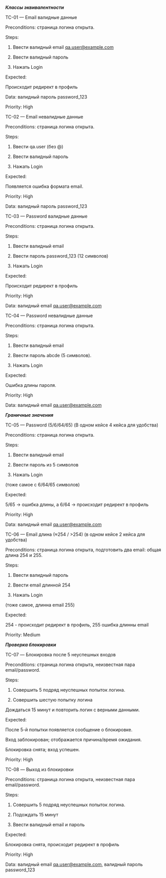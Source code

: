 ***Классы эквивалентности***

TC-01 — Email валидные данные

Preconditions: страница логина открыта.

Steps:

1) Ввести валидный email qa.user@example.com

2) Ввести валидный пароль 

3) Нажать Login

Expected:

Происходит редирект в профиль

Data: валидный пароль password_123

Priority: High



TC-02 — Email невалидные данные

Preconditions: страница логина открыта.

Steps:

1) Ввести qa.user (без @) 

2) Ввести валидный пароль

3) Нажать Login

Expected:

Появляется ошибка формата email.

Priority: High

Data: валидный пароль password_123



TC-03 — Password валидные данные

Preconditions: страница логина открыта.

Steps:

1) Ввести валидный email

2) Ввести пароль password_123 (12 символов)

3) Нажать Login

Expected:

Происходит редирект в профиль

Priority: High

Data: валидный email qa.user@example.com



TC-04 — Password невалидные данные

Preconditions: страница логина открыта.

Steps:

1) Ввести валидный email 

2) Ввести пароль abcde (5 символов).

3) Нажать Login 

Expected:

Ошибка длины пароля.

Priority: High

Data: валидный email qa.user@example.com



***Граничные значения***

TC-05 — Password (5/6/64/65) (В одном кейсе 4 кейса для удобства)

Preconditions: страница логина открыта.

Steps: 

1) Ввести валидный email  

2) Ввести пароль из 5 символов 

3) Нажать Login 

(тоже самое с 6/64/65 символов)

Expected: 

5/65 → ошибка длины, а 6/64 → происходит редирект в профиль

Priority: High

Data: валидный email qa.user@example.com



TC-06 — Email длина (≈254 / >254) (в одном кейсе 2 кейса для удобства)

Preconditions: страница логина открыта, подготовить два email: общая длина 254 и 255.

Steps: 

1) Ввести валидный пароль

2) Ввести email длинной 254

3) Нажать Login

(тоже самое, длинна email 255)

Expected: 

254 - происходит редирект в профиль, 255 ошибка длинны email

Priority: Medium



***Проверка блокировки***

TC-07 — Блокировка после 5 неуспешных входов

Preconditions: страница логина открыта, неизвестная пара email/password.

Steps:

1) Совершить 5 подряд неуспешных попыток логина.

2) Совершить шестую попытку логина


Дождаться 15 минут и повторить логин с верными данными.

Expected:

После 5-й попытки появляется сообщение о блокировке.

Вход заблокирован; отображается причина/время ожидания.

Блокировка снята; вход успешен.

Priority: High



TC-08 — Выход из блокировки

Preconditions: страница логина открыта, неизвестная пара email/password.

Steps:

1) Совершить 5 подряд неуспешных попыток логина.

2) Подождать 15 минут 

3) Ввести валидный email и пароль

Expected:

Блокировка снята, происходит редирект в профиль

Priority: High

Data: валидный email qa.user@example.com, валидный пароль password_123

